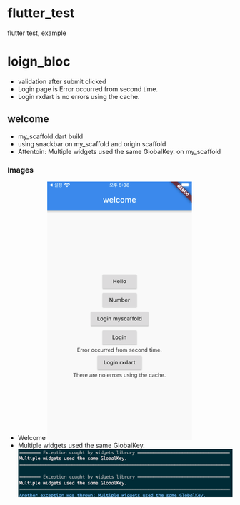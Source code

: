 # flutter_test
 flutter test, example

# loign_bloc
- validation after submit clicked
- Login page is Error occurred from second time.
- Login rxdart is no errors using the cache.

## welcome
- my_scaffold.dart build
- using snackbar on my_scaffold and origin scaffold
- Attentoin: Multiple widgets used the same GlobalKey. on my_scaffold

### Images
- Welcome
    ![welcome.png](./welcome.png)
- Multiple widgets used the same GlobalKey.
    ![Multiple widgets used the same GlobalKey.](./MultipleWidgetsUsedTheSameGlobalKey.png)